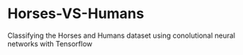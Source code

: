 # Horses-VS-Humans
Classifying the Horses and Humans dataset using conolutional neural networks with Tensorflow
